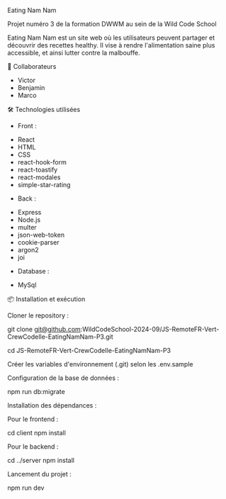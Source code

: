 Eating Nam Nam

Projet numéro 3 de la formation DWWM au sein de la Wild Code School

Eating Nam Nam est un site web où les utilisateurs peuvent partager et découvrir des recettes healthy. Il vise à rendre l'alimentation saine plus accessible, et ainsi lutter contre la malbouffe.

🤝 Collaborateurs 

- Victor
- Benjamin
- Marco

🛠️ Technologies utilisées 

* Front : 
- React
- HTML
- CSS
- react-hook-form
- react-toastify
- react-modales
- simple-star-rating

* Back : 
- Express
- Node.js
- multer
- json-web-token
- cookie-parser
- argon2
- joi 

* Database : 
- MySql

📦 Installation et exécution

Cloner le repository :

git clone git@github.com:WildCodeSchool-2024-09/JS-RemoteFR-Vert-CrewCodeIle-EatingNamNam-P3.git

cd JS-RemoteFR-Vert-CrewCodeIle-EatingNamNam-P3

Créer les variables d'environnement (.git) selon les .env.sample

Configuration de la base de données :

npm run db:migrate

Installation des dépendances :

Pour le frontend :

cd client npm install

Pour le backend :

cd ../server npm install

Lancement du projet :

npm run dev